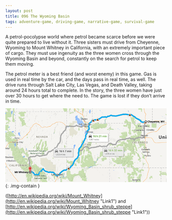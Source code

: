 ```yaml
---
layout: post
title: 096 The Wyoming Basin
tags: adventure-game, driving-game, narrative-game, survival-game
---
```

A petrol-pocolypse world where petrol became scarce before we were quite prepared to live without it.  Three sisters must drive from Cheyenne, Wyoming to Mount Whitney in California, with an extremely important piece of cargo. They must use ingenuity as the three women cross through the Wyoming Basin and beyond, constantly on the search for petrol to keep them moving.

The petrol meter is a best friend (and worst enemy) in this game. Gas is used in real time by the car, and the days pass in real time, as well.  The drive runs through Salt Lake City, Las Vegas, and Death Valley, taking around 24 hours total to complete.  In the story, the three women have just over 30 hours to get where the need to.  The game is lost if they don’t arrive in time.


![wyomingimage](/img/games/096_The_Wyoming_Basin.png "Wyoming Image"){: .img-contain }

([http://en.wikipedia.org/wiki/Mount_Whitney](http://en.wikipedia.org/wiki/Mount_Whitney "Link1") and [http://en.wikipedia.org/wiki/Wyoming_Basin_shrub_steppe](http://en.wikipedia.org/wiki/Wyoming_Basin_shrub_steppe "Link1")) 

